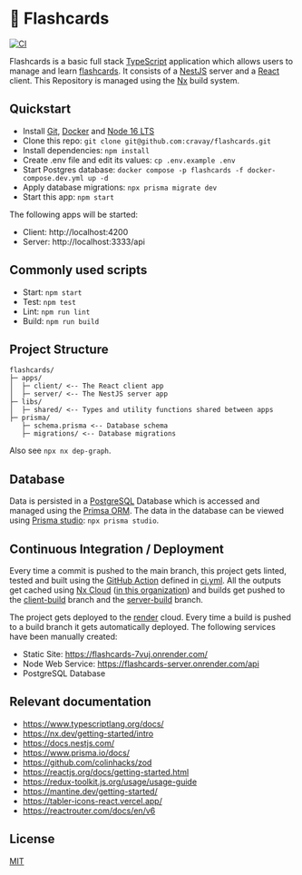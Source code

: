# 📝 Flashcards

[![CI](https://github.com/cravay/flashcards/actions/workflows/ci.yml/badge.svg)](https://github.com/cravay/flashcards/actions/workflows/ci.yml)

Flashcards is a basic full stack [TypeScript](https://www.typescriptlang.org/) application which allows users to manage
and learn [flashcards](https://en.wikipedia.org/wiki/Flashcard). It consists of a [NestJS](https://nestjs.com/) server
and a [React](https://reactjs.org/) client. This Repository is managed using the [Nx](https://nx.dev/) build system.

## Quickstart

- Install [Git](https://git-scm.com/), [Docker](https://www.docker.com/) and [Node 16 LTS](https://nodejs.org/)
- Clone this repo: `git clone git@github.com:cravay/flashcards.git`
- Install dependencies: `npm install`
- Create .env file and edit its values: `cp .env.example .env`
- Start Postgres database: `docker compose -p flashcards -f docker-compose.dev.yml up -d`
- Apply database migrations: `npx prisma migrate dev`
- Start this app: `npm start`

The following apps will be started:

- Client: http://localhost:4200
- Server: http://localhost:3333/api

## Commonly used scripts

- Start: `npm start`
- Test: `npm test`
- Lint: `npm run lint`
- Build: `npm run build`

## Project Structure

```
flashcards/
├─ apps/
│  ├─ client/ <-- The React client app
│  ├─ server/ <-- The NestJS server app
├─ libs/
│  ├─ shared/ <-- Types and utility functions shared between apps
├─ prisma/
   ├─ schema.prisma <-- Database schema
   ├─ migrations/ <-- Database migrations
```

Also see `npx nx dep-graph`.

<!-- Generated using: https://tree.nathanfriend.io/?s=(%27options!(%27fancy!true~fullPath!false~trailingSlash!true~rootDot!false)~2(%272%27flashcards*apps3client3server*libs3shared*0schema.0migrations%27)~version!%271%27)*%5Cn--%20%200prisma32source!3*-%01320-* -->

## Database

Data is persisted in a [PostgreSQL](https://www.postgresql.org/) Database which is accessed and managed using the [Primsa ORM](https://www.prisma.io/).
The data in the database can be viewed using [Prisma studio](https://www.prisma.io/studio): `npx prisma studio`.

## Continuous Integration / Deployment

Every time a commit is pushed to the main branch, this project gets linted, tested and built using
the [GitHub Action](https://github.com/features/actions) defined in [ci.yml](https://github.com/cravay/flashcards/blob/main/.github/workflows/ci.yml).
All the outputs get cached using [Nx Cloud](https://nx.app/) ([in this organization](https://nx.app/orgs/624ddb8a81e08f00053c551c/workspaces/624ddbbc2a9400251c0f601f))
and builds get pushed to the [client-build](https://github.com/cravay/flashcards/tree/client-build)
branch and the [server-build](https://github.com/cravay/flashcards/tree/server-build) branch.

The project gets deployed to the [render](https://render.com/) cloud. Every time a build is pushed to a build branch it
gets automatically deployed. The following services have been manually created:

- Static Site: https://flashcards-7vuj.onrender.com/
- Node Web Service: https://flashcards-server.onrender.com/api
- PostgreSQL Database

## Relevant documentation

- https://www.typescriptlang.org/docs/
- https://nx.dev/getting-started/intro
- https://docs.nestjs.com/
- https://www.prisma.io/docs/
- https://github.com/colinhacks/zod
- https://reactjs.org/docs/getting-started.html
- https://redux-toolkit.js.org/usage/usage-guide
- https://mantine.dev/getting-started/
- https://tabler-icons-react.vercel.app/
- https://reactrouter.com/docs/en/v6

## License

[MIT](./LICENSE)
